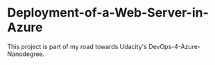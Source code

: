# Deployment-of-a-Web-Server-in-Azure
This project is part of my road towards Udacity's DevOps-4-Azure-Nanodegree.
